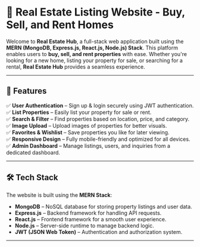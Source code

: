 # 🏡 Real Estate Listing Website - Buy, Sell, and Rent Homes

Welcome to **Real Estate Hub**, a full-stack web application built using the **MERN (MongoDB, Express.js, React.js, Node.js) Stack**. This platform enables users to **buy, sell, and rent properties** with ease. Whether you're looking for a new home, listing your property for sale, or searching for a rental, **Real Estate Hub** provides a seamless experience.

---

## 🚀 Features

✅ **User Authentication** – Sign up & login securely using JWT authentication.  
✅ **List Properties** – Easily list your property for sale or rent.  
✅ **Search & Filter** – Find properties based on location, price, and category.  
✅ **Image Upload** – Upload images of properties for better visuals.  
✅ **Favorites & Wishlist** – Save properties you like for later viewing.  
✅ **Responsive Design** – Fully mobile-friendly and optimized for all devices.  
✅ **Admin Dashboard** – Manage listings, users, and inquiries from a dedicated dashboard.  

---

## 🛠 Tech Stack

The website is built using the **MERN Stack**:

- **MongoDB** – NoSQL database for storing property listings and user data.
- **Express.js** – Backend framework for handling API requests.
- **React.js** – Frontend framework for a smooth user experience.
- **Node.js** – Server-side runtime to manage backend logic.
- **JWT (JSON Web Token)** – Authentication and authorization system.

---


